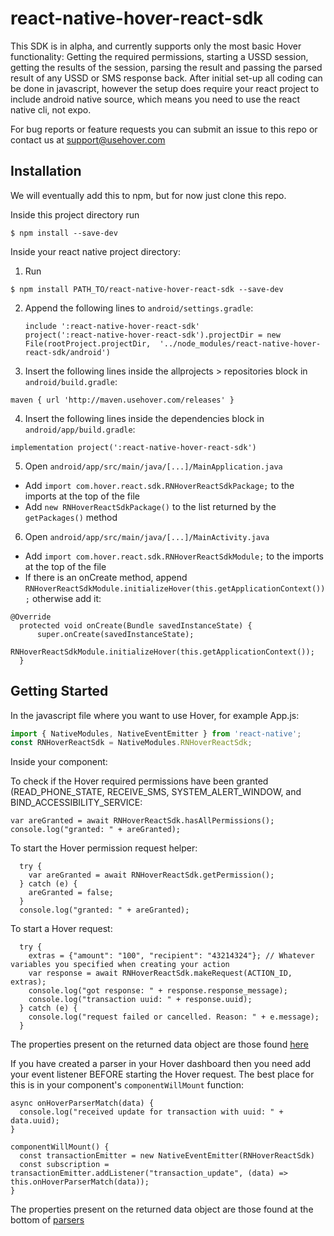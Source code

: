 
# react-native-hover-react-sdk

This SDK is in alpha, and currently supports only the most basic Hover functionality: Getting the required permissions, starting a USSD session, getting the results of the session, parsing the result and passing the parsed result of any USSD or SMS response back. After initial set-up all coding can be done in javascript, however the setup does require your react project to include android native source, which means you need to use the react native cli, not expo.

For bug reports or feature requests you can submit an issue to this repo or contact us at support@usehover.com

## Installation

We will eventually add this to npm, but for now just clone this repo.

Inside this project directory run
  ```
  $ npm install --save-dev
  ```

Inside your react native project directory:
1. Run 
  ```
  $ npm install PATH_TO/react-native-hover-react-sdk --save-dev
  ```
  
2. Append the following lines to `android/settings.gradle`:
  	```
  	include ':react-native-hover-react-sdk'
  	project(':react-native-hover-react-sdk').projectDir = new File(rootProject.projectDir, 	'../node_modules/react-native-hover-react-sdk/android')
  	```
    
3. Insert the following lines inside the allprojects > repositories block in `android/build.gradle`:
  ```
  maven { url 'http://maven.usehover.com/releases' }
  ```
    
4. Insert the following lines inside the dependencies block in `android/app/build.gradle`:
  ```
  implementation project(':react-native-hover-react-sdk')
  ```
  
5. Open `android/app/src/main/java/[...]/MainApplication.java`
  - Add `import com.hover.react.sdk.RNHoverReactSdkPackage;` to the imports at the top of the file
  - Add `new RNHoverReactSdkPackage()` to the list returned by the `getPackages()` method
  
6. Open `android/app/src/main/java/[...]/MainActivity.java`
  - Add `import com.hover.react.sdk.RNHoverReactSdkModule;` to the imports at the top of the file
  - If there is an onCreate method, append `RNHoverReactSdkModule.initializeHover(this.getApplicationContext());` otherwise add it:
  ```
  @Override
	protected void onCreate(Bundle savedInstanceState) {
		super.onCreate(savedInstanceState);
		RNHoverReactSdkModule.initializeHover(this.getApplicationContext());
	}
  ```


## Getting Started

In the javascript file where you want to use Hover, for example App.js:

```javascript
import { NativeModules, NativeEventEmitter } from 'react-native';
const RNHoverReactSdk = NativeModules.RNHoverReactSdk;
```
Inside your component:

To check if the Hover required permissions have been granted (READ_PHONE_STATE, RECEIVE_SMS, SYSTEM_ALERT_WINDOW, and BIND_ACCESSIBILITY_SERVICE:
```
var areGranted = await RNHoverReactSdk.hasAllPermissions();
console.log("granted: " + areGranted);
```

To start the Hover permission request helper:
```
  try {
    var areGranted = await RNHoverReactSdk.getPermission();
  } catch (e) {
    areGranted = false;
  }
  console.log("granted: " + areGranted);
```

To start a Hover request:
```
  try {
    extras = {"amount": "100", "recipient": "43214324"}; // Whatever variables you specified when creating your action
    var response = await RNHoverReactSdk.makeRequest(ACTION_ID, extras);
    console.log("got response: " + response.response_message);
    console.log("transaction uuid: " + response.uuid);
  } catch (e) {
    console.log("request failed or cancelled. Reason: " + e.message);
  }
```
The properties present on the returned data object are those found [here](https://www.usehover.com/docs/ussd#parsing)

If you have created a parser in your Hover dashboard then you need add your event listener BEFORE starting the Hover request. The best place for this is in your component's `componentWillMount` function:
```
async onHoverParserMatch(data) {
  console.log("received update for transaction with uuid: " + data.uuid);
}

componentWillMount() {
  const transactionEmitter = new NativeEventEmitter(RNHoverReactSdk)
  const subscription = transactionEmitter.addListener("transaction_update", (data) => this.onHoverParserMatch(data));
}
```
The properties present on the returned data object are those found at the bottom of [parsers](https://www.usehover.com/docs/parsing)

